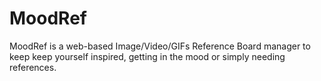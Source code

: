 # MoodRef
MoodRef is a web-based Image/Video/GIFs Reference Board manager to keep keep yourself inspired, getting in the mood or simply needing references.
